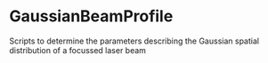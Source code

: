 # GaussianBeamProfile
Scripts to determine the parameters describing the Gaussian spatial distribution of a focussed laser beam
